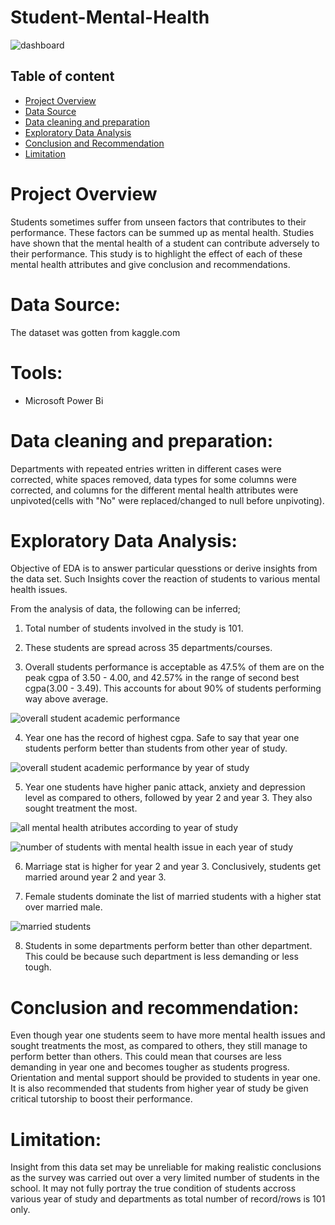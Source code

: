 # Student-Mental-Health

![dashboard](https://github.com/user-attachments/assets/3261275d-f103-4e3f-bf41-ce2392548985)


## Table of content
- [Project Overview](#project-overview)
- [Data Source](#data-source)
- [Data cleaning and preparation](#data-cleaning-and-preparation)
- [Exploratory Data Analysis](#exploratory-data-analysis)
- [Conclusion and Recommendation](#conclusion-and-recommendation)
- [Limitation](limitation)


# Project Overview

Students sometimes suffer from unseen factors that contributes to their performance. These factors can be summed up as mental health. Studies have shown that the mental health of a student can contribute adversely to their performance. This study is to highlight the effect of each of these mental health attributes and give conclusion and recommendations.

# Data Source:

The dataset was gotten from kaggle.com

# Tools:
- Microsoft Power Bi

# Data cleaning and preparation:

Departments with repeated entries written in different cases were corrected, white spaces removed, data types for some columns were corrected, and columns for the different mental health attributes were unpivoted(cells with "No" were replaced/changed to null before unpivoting).

# Exploratory Data Analysis:

Objective of EDA is to answer particular quesstions or derive insights from the data set. Such Insights cover the reaction of students to various mental health issues.

From the analysis of data, the following can be inferred;
1. Total number of students involved in the study is 101.


2. These students are spread across 35 departments/courses.


3. ⁠Overall students performance is acceptable as 47.5% of them are on the peak cgpa of 3.50 - 4.00, and 42.57% in the range of second best cgpa(3.00 - 3.49). This accounts for about 90% of students performing way above average.

![overall student academic performance](https://github.com/user-attachments/assets/c992f801-974a-4e9a-acf7-5ccb167fbefd)


4. Year one has the record of highest cgpa. Safe to say that year one students perform better than students from other year of study. 

![overall student academic performance by year of study](https://github.com/user-attachments/assets/d6a0d12b-fefb-463a-ae59-735509eb29a4)


5. Year one students have higher panic attack, anxiety and depression level as compared to others, followed by year 2 and year 3. They also sought treatment the most.

![all mental health atributes according to year of study](https://github.com/user-attachments/assets/66bbe366-baf8-4c30-ab03-ae24a2f6a434)

![number of students with mental health issue in each year of study](https://github.com/user-attachments/assets/a4702680-4036-4be2-a597-8f18fc629bdb)



6. Marriage stat is higher for year 2 and year 3. Conclusively, students get married around year 2 and year 3.


7. ⁠Female students dominate the list of married students with a higher stat over married male.

![married students](https://github.com/user-attachments/assets/c1328153-d9c0-4d30-ada6-e188476eff61)


8. Students in some departments perform better than other department. This could be because such department is less demanding or less tough.

# Conclusion and recommendation:


Even though year one students seem to have more mental health issues and sought treatments the most, as compared to others, they still manage to  perform better than others. This could mean that courses are less demanding in year one and becomes tougher as students progress. Orientation and mental support should be provided to students in year one.
It is also recommended that students from higher year of study be given critical tutorship to boost their performance.
 
# Limitation:
Insight from this data set may be unreliable for making realistic conclusions as the survey was carried out over a very limited number of students in  the school. It may not fully portray the true condition of students accross various year of study and departments as total number of record/rows is 101 only.
